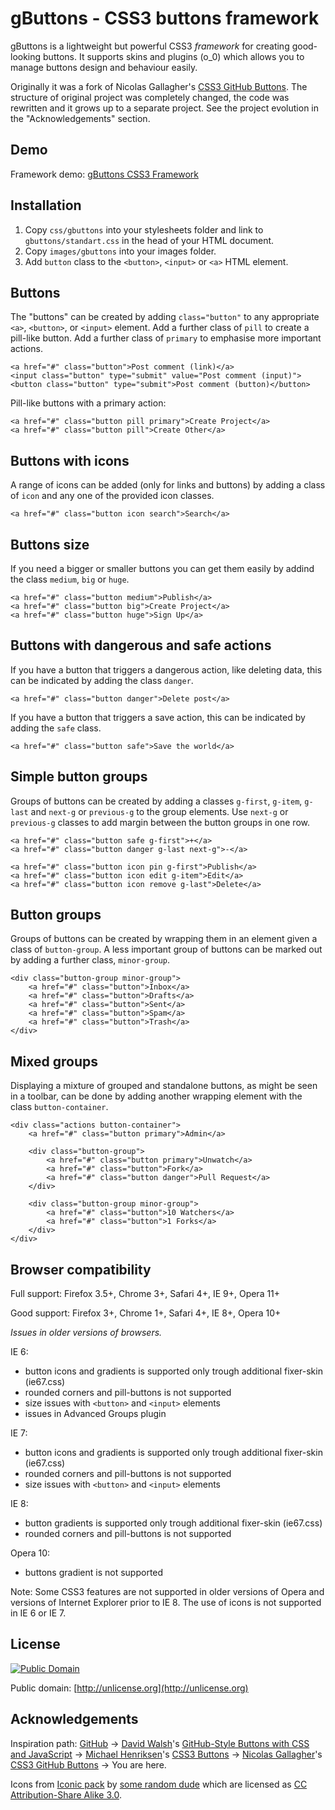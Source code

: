 # gButtons - CSS3 buttons framework #

gButtons is a lightweight but powerful CSS3 *framework* for creating good-looking buttons.
It supports skins and plugins (o_0) which allows you to manage buttons design and behaviour easily.  

Originally it was a fork of Nicolas Gallagher's [CSS3 GitHub Buttons](https://github.com/necolas/css3-github-buttons).
The structure of original project was completely changed, the code was
rewritten and it grows up to a separate project.
See the project evolution in the "Acknowledgements" section.

## Demo ##

Framework demo: [gButtons CSS3 Framework](http://lab.aam.me/gbuttons#demo)

## Installation ##

 1. Copy `css/gbuttons` into your stylesheets folder and link to `gbuttons/standart.css` in the head of your HTML document.
 2. Copy `images/gbuttons` into your images folder.
 3. Add `button` class to the `<button>`, `<input>` or `<a>` HTML element.

## Buttons ##

The "buttons" can be created by adding `class="button"` to any appropriate 
`<a>`, `<button>`, or `<input>` element. Add a further class of `pill` to 
create a pill-like button. Add a further class of `primary` to emphasise 
more important actions.

    <a href="#" class="button">Post comment (link)</a>
    <input class="button" type="submit" value="Post comment (input)">
    <button class="button" type="submit">Post comment (button)</button>

Pill-like buttons with a primary action:

    <a href="#" class="button pill primary">Create Project</a>
    <a href="#" class="button pill">Create Other</a>

## Buttons with icons ##

A range of icons can be added (only for links and buttons) by adding a class 
of `icon` and any one of the provided icon classes.

    <a href="#" class="button icon search">Search</a>

## Buttons size ##

If you need a bigger or smaller buttons you can get them easily by addind the 
class `medium`, `big` or `huge`.

    <a href="#" class="button medium">Publish</a>
    <a href="#" class="button big">Create Project</a>
    <a href="#" class="button huge">Sign Up</a>

## Buttons with dangerous and safe actions ##

If you have a button that triggers a dangerous action, like deleting data, 
this can be indicated by adding the class `danger`.

    <a href="#" class="button danger">Delete post</a>

If you have a button that triggers a save action, this can be indicated by 
adding the `safe` class.

    <a href="#" class="button safe">Save the world</a>

## Simple button groups ##

Groups of buttons can be created by adding a classes 
`g-first`, `g-item`, `g-last` and `next-g` or `previous-g` to the group 
elements. Use `next-g` or `previous-g` classes to add margin between the
button groups in one row.

    <a href="#" class="button safe g-first">+</a>
    <a href="#" class="button danger g-last next-g">-</a>

    <a href="#" class="button icon pin g-first">Publish</a>
    <a href="#" class="button icon edit g-item">Edit</a>
    <a href="#" class="button icon remove g-last">Delete</a>

## Button groups ##

Groups of buttons can be created by wrapping them in an element given a class 
of `button-group`. A less important group of buttons can be marked out by adding 
a further class, `minor-group`.

    <div class="button-group minor-group">
        <a href="#" class="button">Inbox</a>
        <a href="#" class="button">Drafts</a>
        <a href="#" class="button">Sent</a>
        <a href="#" class="button">Spam</a>
        <a href="#" class="button">Trash</a>
    </div>

## Mixed groups ##

Displaying a mixture of grouped and standalone buttons, as might be seen in a 
toolbar, can be done by adding another wrapping element with the class `button-container`.

    <div class="actions button-container">
        <a href="#" class="button primary">Admin</a>

        <div class="button-group">
            <a href="#" class="button primary">Unwatch</a>
            <a href="#" class="button">Fork</a>
            <a href="#" class="button danger">Pull Request</a>
        </div>

        <div class="button-group minor-group">
            <a href="#" class="button">10 Watchers</a>
            <a href="#" class="button">1 Forks</a>
        </div>
    </div>

## Browser compatibility ##

Full support: Firefox 3.5+, Chrome 3+, Safari 4+, IE 9+, Opera 11+

Good support: Firefox 3+, Chrome 1+, Safari 4+, IE 8+, Opera 10+

*Issues in older versions of browsers.*

IE 6:

- button icons and gradients is supported only trough additional fixer-skin (ie67.css)
- rounded corners and pill-buttons is not supported
- size issues with `<button>` and `<input>` elements
- issues in Advanced Groups plugin

IE 7:

- button icons and gradients is supported only trough additional fixer-skin (ie67.css)
- rounded corners and pill-buttons is not supported
- size issues with `<button>` and `<input>` elements

IE 8:

- button gradients is supported only trough additional fixer-skin (ie67.css)
- rounded corners and pill-buttons is not supported

Opera 10:

- buttons gradient is not supported

Note: Some CSS3 features are not supported in older versions of Opera and 
versions of Internet Explorer prior to IE 8.
The use of icons is not supported in IE 6 or IE 7.

## License ##

<a rel="license" href="http://creativecommons.org/publicdomain/mark/1.0/">
<img src="http://i.creativecommons.org/p/mark/1.0/88x31.png" 
style="border-style: none;" alt="Public Domain" /></a>

Public domain: [http://unlicense.org](http://unlicense.org)

## Acknowledgements ##

Inspiration path:
[GitHub](http://github.com) → [David Walsh](http://davidwalsh.name)'s [GitHub-Style Buttons with CSS and JavaScript](http://davidwalsh.name/github-css) → 
[Michael Henriksen](http://michaelhenriksen.dk)'s [CSS3 Buttons](http://github.com/michenriksen/css3buttons) → 
[Nicolas Gallagher](nicolasgallagher.com)'s [CSS3 GitHub Buttons](https://github.com/necolas/css3-github-buttons) → 
You are here.

Icons from [Iconic pack](http://somerandomdude.com/projects/iconic/) by 
[some random dude](http://somerandomdude.com/) which are licensed as 
[CC Attribution-Share Alike 3.0](http://creativecommons.org/licenses/by-sa/3.0/us/).
